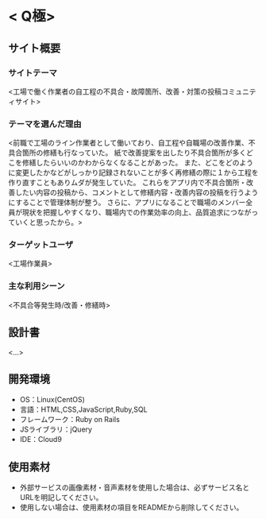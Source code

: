 # < Q極>

## サイト概要
### サイトテーマ
<工場で働く作業者の自工程の不具合・故障箇所、改善・対策の投稿コミュニティサイト>

### テーマを選んだ理由
<前職で工場のライン作業者として働いており、自工程や自職場の改善作業、不具合箇所の修繕も行なっていた。
紙で改善提案を出したり不具合箇所が多くどこを修繕したらいいのかわからなくなることがあった。
また、どこをどのように変更したかなどがしっかり記録されないことが多く再修繕の際に１から工程を作り直すこともありムダが発生していた。
これらをアプリ内で不具合箇所・改善したい内容の投稿から、コメントとして修繕内容・改善内容の投稿を行うようにすることで管理体制が整う。
さらに、アプリになることで職場のメンバー全員が現状を把握しやすくなり、職場内での作業効率の向上、品質追求につながっていくと思ったから。>

### ターゲットユーザ
<工場作業員>

### 主な利用シーン
<不具合等発生時/改善・修繕時>

## 設計書
<...>

## 開発環境
- OS：Linux(CentOS)
- 言語：HTML,CSS,JavaScript,Ruby,SQL
- フレームワーク：Ruby on Rails
- JSライブラリ：jQuery
- IDE：Cloud9

## 使用素材
- 外部サービスの画像素材・音声素材を使用した場合は、必ずサービス名とURLを明記してください。
- 使用しない場合は、使用素材の項目をREADMEから削除してください。